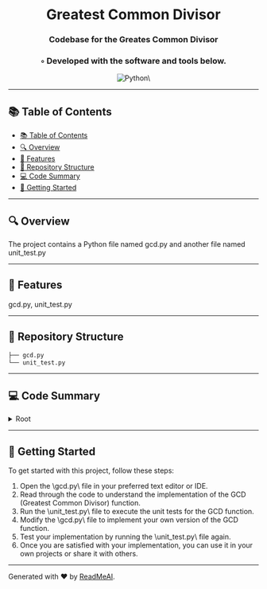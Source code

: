 
  <div align="center">
  <h1 align="center">Greatest Common Divisor</h1>
  <h3>Codebase for the Greates Common Divisor</h3>
  <h3>◦ Developed with the software and tools below.</h3>
  <p align="center"><img src="https://img.shields.io/badge/-Python-004E89?logo=Python&style=flat-square" alt='Python\' />
  </p>
  </div>
  
  ---
  ## 📚 Table of Contents
  - [📚 Table of Contents](#-table-of-contents)
  - [🔍 Overview](#-overview)
  - [🌟 Features](#-features)
  - [📁 Repository Structure](#-repository-structure)
  - [💻 Code Summary](#-code-summary)
  - [🚀 Getting Started](#-getting-started)
  
  ---
  
  
  ## 🔍 Overview

 The project contains a Python file named gcd.py and another file named unit_test.py

---

## 🌟 Features

 gcd.py, unit_test.py

---

## 📁 Repository Structure

```sh
├── gcd.py
└── unit_test.py

```

---

## 💻 Code Summary

<details><summary>Root</summary>

| File | Summary |
| ---- | ------- |
| gcd.py |  The code defines a function called `gcd` that calculates the greatest common divisor (GCD) of two numbers using Euclid's algorithm, and another function called `calculate_gcd` that recursively calculates the GCD using the same algorithm. The `gcd` function prompts the user to enter two numbers, calls the `calculate_gcd` function with those numbers, and prints the result. The time complexity of the `calculate_gcd` function is O(log min(a, b)), and the step-by-step flow for the `calculate_gcd` function for the input `48` and `18` is as follows:* Initial call: `calculate_gcd(48, 18)`* Since `b` (18) is not 0, we proceed to the else block.* Next call: `calculate_gcd(18, 48 % 18) => calculate_gcd(18, 12)`* Since `b` (12) is not 0, we proceed to the else block.* Next call: `calculate_gcd(12, 18 % 12) => calculate_gcd(12, 6)`* Since `b` (6) is not 0, we proceed to |
| unit_test.py |  The code defines a function `gcd` to calculate the greatest common divisor (GCD) of two numbers, and also defines a class `TestGCDFunction` for unit testing the `gcd` function. |

</details>

---

## 🚀 Getting Started

 To get started with this project, follow these steps:<br>
1. Open the \\gcd.py\\ file in your preferred text editor or IDE.
2. Read through the code to understand the implementation of the GCD (Greatest Common Divisor) function.
3. Run the \\unit_test.py\\ file to execute the unit tests for the GCD function.
4. Modify the \\gcd.py\\ file to implement your own version of the GCD function.
5. Test your implementation by running the \\unit_test.py\\ file again.
6. Once you are satisfied with your implementation, you can use it in your own projects or share it with others.

---

Generated with ❤️ by [ReadMeAI](https://www.readmeai.co/).
